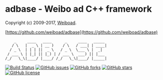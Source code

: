 adbase - Weibo ad C++ framework
==================================================

Copyright (c) 2009-2017, [Weiboad](http://www.weibo.com/).

[https://github.com/weiboad/adbase](https://github.com/weiboad/adbase)

```
    _     ____   ____      _     ____   _____ 
   / \   |  _ \ | __ )    / \   / ___| | ____|
  / _ \  | | | ||  _ \   / _ \  \___ \ |  _|  
 / ___ \ | |_| || |_) | / ___ \  ___) || |___ 
/_/   \_\|____/ |____/ /_/   \_\|____/ |_____|
```

[![Build Status](https://travis-ci.org/weiboad/adbase.svg?branch=master)](https://travis-ci.org/weiboad/adbase)
[![GitHub issues](https://img.shields.io/github/issues/weiboad/adbase.svg)](https://github.com/weiboad/adbase/issues)
[![GitHub forks](https://img.shields.io/github/forks/weiboad/adbase.svg)](https://github.com/weiboad/adbase/network)
[![GitHub stars](https://img.shields.io/github/stars/weiboad/adbase.svg)](https://github.com/weiboad/adbase/stargazers)
[![GitHub license](https://img.shields.io/badge/license-Apache%202-blue.svg)](https://raw.githubusercontent.com/weiboad/adbase/master/LICENSE)
